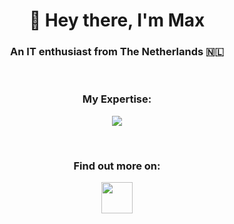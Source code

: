<h1 align="center">👋 Hey there, I'm Max</h1>
<h3 align="center">An IT enthusiast from The Netherlands 🇳🇱</h3>
<p>&nbsp;</p>
<h3 align="center">My Expertise:</h3>
<p align="center">
  <a href="https://maxkruiswegt.com/pages/experience">
    <img src="https://skillicons.dev/icons?i=cs,java,php,js,html,css,mysql"/>
  </a>
</p>
<p>&nbsp;</p>
<h3 align="center">Find out more on:</h3>
<p align="center">
  <a href="https://maxkruiswegt.com">
    <img src="https://maxkruiswegt.com/img/MKLogo.png" height="50">
  </a>
</p>
